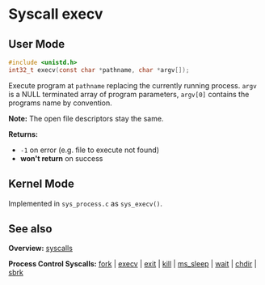 # Syscall execv

## User Mode

```C
#include <unistd.h>
int32_t execv(const char *pathname, char *argv[]);
```

Execute program at `pathname` replacing the currently running process. `argv` is a NULL terminated array of program parameters, `argv[0]` contains the programs name by convention.

**Note:**
The open file descriptors stay the same.

**Returns:**
- `-1` on error (e.g. file to execute not found)
- **won't return** on success

## Kernel Mode

Implemented in `sys_process.c` as `sys_execv()`. 

## See also

**Overview:** [syscalls](syscalls.md)

**Process Control Syscalls:** [fork](fork.md) | [execv](execv.md) | [exit](exit.md) | [kill](kill.md) | [ms_sleep](ms_sleep.md) | [wait](wait.md) | [chdir](chdir.md) | [sbrk](sbrk.md)
